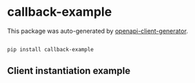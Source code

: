 # callback-example

This package was auto-generated by [openapi-client-generator](https://github.com/avanov/openapi-client-generator).

```bash

pip install callback-example

```


## Client instantiation example

```python

```